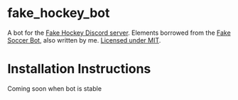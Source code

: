 # fake_hockey_bot
A bot for the [Fake Hockey Discord server](https://discord.gg/XnJBCJGDfH). Elements borrowed from the [Fake Soccer Bot](https://github.com/NotAName320/fakeSoccerBot), also written by me. [Licensed under MIT](https://choosealicense.com/licenses/mit/).

# Installation Instructions
Coming soon when bot is stable